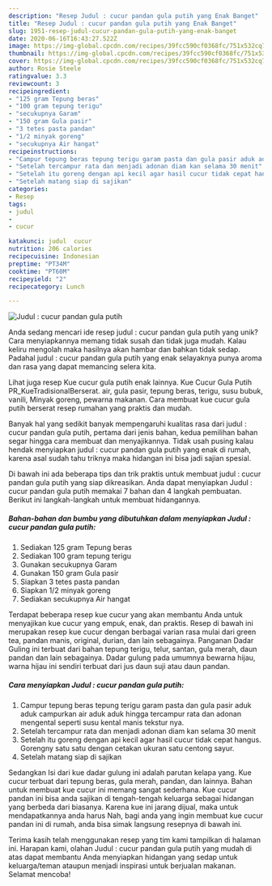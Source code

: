 ```yaml
---
description: "Resep Judul : cucur pandan gula putih yang Enak Banget"
title: "Resep Judul : cucur pandan gula putih yang Enak Banget"
slug: 1951-resep-judul-cucur-pandan-gula-putih-yang-enak-banget
date: 2020-06-16T16:43:27.522Z
image: https://img-global.cpcdn.com/recipes/39fcc590cf0368fc/751x532cq70/judul-cucur-pandan-gula-putih-foto-resep-utama.jpg
thumbnail: https://img-global.cpcdn.com/recipes/39fcc590cf0368fc/751x532cq70/judul-cucur-pandan-gula-putih-foto-resep-utama.jpg
cover: https://img-global.cpcdn.com/recipes/39fcc590cf0368fc/751x532cq70/judul-cucur-pandan-gula-putih-foto-resep-utama.jpg
author: Rosie Steele
ratingvalue: 3.3
reviewcount: 3
recipeingredient:
- "125 gram Tepung beras"
- "100 gram tepung terigu"
- "secukupnya Garam"
- "150 gram Gula pasir"
- "3 tetes pasta pandan"
- "1/2 minyak goreng"
- "secukupnya Air hangat"
recipeinstructions:
- "Campur tepung beras tepung terigu garam pasta dan gula pasir aduk aduk campurkan air aduk aduk hingga tercampur rata dan adonan mengental seperti susu kental manis tekstur nya."
- "Setelah tercampur rata dan menjadi adonan diam kan selama 30 menit"
- "Setelah itu goreng dengan api kecil agar hasil cucur tidak cepat hangus. Gorengny satu satu dengan cetakan ukuran satu centong sayur."
- "Setelah matang siap di sajikan"
categories:
- Resep
tags:
- judul
- 
- cucur

katakunci: judul  cucur 
nutrition: 206 calories
recipecuisine: Indonesian
preptime: "PT34M"
cooktime: "PT60M"
recipeyield: "2"
recipecategory: Lunch

---
```



![Judul : cucur pandan gula putih](https://img-global.cpcdn.com/recipes/39fcc590cf0368fc/751x532cq70/judul-cucur-pandan-gula-putih-foto-resep-utama.jpg)

Anda sedang mencari ide resep judul : cucur pandan gula putih yang unik? Cara menyiapkannya memang tidak susah dan tidak juga mudah. Kalau keliru mengolah maka hasilnya akan hambar dan bahkan tidak sedap. Padahal judul : cucur pandan gula putih yang enak selayaknya punya aroma dan rasa yang dapat memancing selera kita.

Lihat juga resep Kue cucur gula putih enak lainnya. Kue Cucur Gula Putih PR_KueTradisionalBerserat. air, gula pasir, tepung beras, terigu, susu bubuk, vanili, Minyak goreng, pewarna makanan. Cara membuat kue cucur gula putih berserat resep rumahan yang praktis dan mudah.

Banyak hal yang sedikit banyak mempengaruhi kualitas rasa dari judul : cucur pandan gula putih, pertama dari jenis bahan, kedua pemilihan bahan segar hingga cara membuat dan menyajikannya. Tidak usah pusing kalau hendak menyiapkan judul : cucur pandan gula putih yang enak di rumah, karena asal sudah tahu triknya maka hidangan ini bisa jadi sajian spesial.


Di bawah ini ada beberapa tips dan trik praktis untuk membuat judul : cucur pandan gula putih yang siap dikreasikan. Anda dapat menyiapkan Judul : cucur pandan gula putih memakai 7 bahan dan 4 langkah pembuatan. Berikut ini langkah-langkah untuk membuat hidangannya.

<!--inarticleads1-->

##### Bahan-bahan dan bumbu yang dibutuhkan dalam menyiapkan Judul : cucur pandan gula putih:

1. Sediakan 125 gram Tepung beras
1. Sediakan 100 gram tepung terigu
1. Gunakan secukupnya Garam
1. Gunakan 150 gram Gula pasir
1. Siapkan 3 tetes pasta pandan
1. Siapkan 1/2 minyak goreng
1. Sediakan secukupnya Air hangat


Terdapat beberapa resep kue cucur yang akan membantu Anda untuk menyajikan kue cucur yang empuk, enak, dan praktis. Resep di bawah ini merupakan resep kue cucur dengan berbagai varian rasa mulai dari green tea, pandan manis, original, durian, dan lain sebagainya. Panganan Dadar Guling ini terbuat dari bahan tepung terigu, telur, santan, gula merah, daun pandan dan lain sebagainya. Dadar gulung pada umumnya bewarna hijau, warna hijau ini sendiri terbuat dari jus daun suji atau daun pandan. 

<!--inarticleads2-->

##### Cara menyiapkan Judul : cucur pandan gula putih:

1. Campur tepung beras tepung terigu garam pasta dan gula pasir aduk aduk campurkan air aduk aduk hingga tercampur rata dan adonan mengental seperti susu kental manis tekstur nya.
1. Setelah tercampur rata dan menjadi adonan diam kan selama 30 menit
1. Setelah itu goreng dengan api kecil agar hasil cucur tidak cepat hangus. Gorengny satu satu dengan cetakan ukuran satu centong sayur.
1. Setelah matang siap di sajikan


Sedangkan Isi dari kue dadar gulung ini adalah parutan kelapa yang. Kue cucur terbuat dari tepung beras, gula merah, pandan, dan lainnya. Bahan untuk membuat kue cucur ini memang sangat sederhana. Kue cucur pandan ini bisa anda sajikan di tengah-tengah keluarga sebagai hidangan yang berbeda dari biasanya. Karena kue ini jarang dijual, maka untuk mendapatkannya anda harus Nah, bagi anda yang ingin membuat kue cucur pandan ini di rumah, anda bisa simak langsung resepnya di bawah ini. 

Terima kasih telah menggunakan resep yang tim kami tampilkan di halaman ini. Harapan kami, olahan Judul : cucur pandan gula putih yang mudah di atas dapat membantu Anda menyiapkan hidangan yang sedap untuk keluarga/teman ataupun menjadi inspirasi untuk berjualan makanan. Selamat mencoba!
